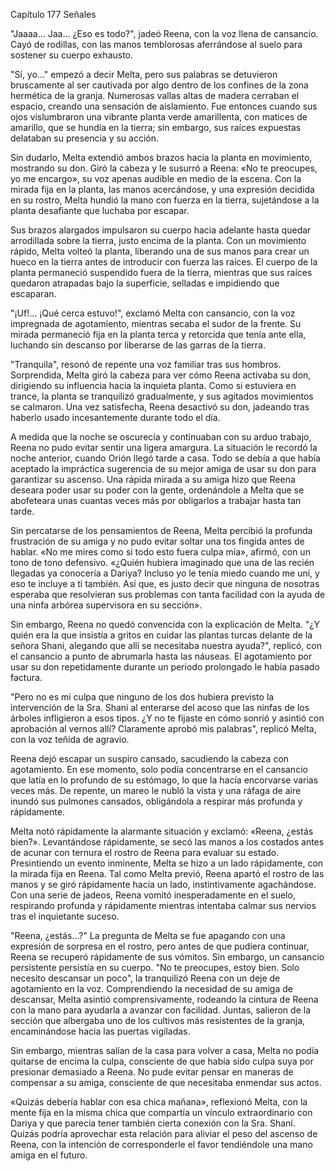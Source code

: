 
Capítulo 177 Señales

"Jaaaa... Jaa... ¿Eso es todo?", jadeó Reena, con la voz llena de cansancio. Cayó de rodillas, con las manos temblorosas aferrándose al suelo para sostener su cuerpo exhausto.

"Sí, yo..." empezó a decir Melta, pero sus palabras se detuvieron bruscamente al ser cautivada por algo dentro de los confines de la zona hermética de la granja. Numerosas vallas altas de madera cerraban el espacio, creando una sensación de aislamiento. Fue entonces cuando sus ojos vislumbraron una vibrante planta verde amarillenta, con matices de amarillo, que se hundía en la tierra; sin embargo, sus raíces expuestas delataban su presencia y su acción.

Sin dudarlo, Melta extendió ambos brazos hacia la planta en movimiento, mostrando su don. Giró la cabeza y le susurró a Reena: «No te preocupes, yo me encargo», su voz apenas audible en medio de la escena. Con la mirada fija en la planta, las manos acercándose, y una expresión decidida en su rostro, Melta hundió la mano con fuerza en la tierra, sujetándose a la planta desafiante que luchaba por escapar.

Sus brazos alargados impulsaron su cuerpo hacia adelante hasta quedar arrodillada sobre la tierra, justo encima de la planta. Con un movimiento rápido, Melta volteó la planta, liberando una de sus manos para crear un hueco en la tierra antes de introducir con fuerza las raíces. El cuerpo de la planta permaneció suspendido fuera de la tierra, mientras que sus raíces quedaron atrapadas bajo la superficie, selladas e impidiendo que escaparan.

"¡Uf!... ¡Qué cerca estuvo!", exclamó Melta con cansancio, con la voz impregnada de agotamiento, mientras secaba el sudor de la frente. Su mirada permaneció fija en la planta terca y retorcida que tenía ante ella, luchando sin descanso por liberarse de las garras de la tierra.

"Tranquila", resonó de repente una voz familiar tras sus hombros. Sorprendida, Melta giró la cabeza para ver cómo Reena activaba su don, dirigiendo su influencia hacia la inquieta planta. Como si estuviera en trance, la planta se tranquilizó gradualmente, y sus agitados movimientos se calmaron. Una vez satisfecha, Reena desactivó su don, jadeando tras haberlo usado incesantemente durante todo el día.

A medida que la noche se oscurecía y continuaban con su arduo trabajo, Reena no pudo evitar sentir una ligera amargura. La situación le recordó la noche anterior, cuando Orión llegó tarde a casa. Todo se debía a que había aceptado la impráctica sugerencia de su mejor amiga de usar su don para garantizar su ascenso. Una rápida mirada a su amiga hizo que Reena deseara poder usar su poder con la gente, ordenándole a Melta que se abofeteara unas cuantas veces más por obligarlos a trabajar hasta tan tarde.

Sin percatarse de los pensamientos de Reena, Melta percibió la profunda frustración de su amiga y no pudo evitar soltar una tos fingida antes de hablar. «No me mires como si todo esto fuera culpa mía», afirmó, con un tono de tono defensivo. «¿Quién hubiera imaginado que una de las recién llegadas ya conocería a Dariya? Incluso yo le tenía miedo cuando me uní, y eso te incluye a ti también. Así que, es justo decir que ninguna de nosotras esperaba que resolvieran sus problemas con tanta facilidad con la ayuda de una ninfa arbórea supervisora ​​en su sección».

Sin embargo, Reena no quedó convencida con la explicación de Melta. "¿Y quién era la que insistía a gritos en cuidar las plantas turcas delante de la señora Shani, alegando que allí se necesitaba nuestra ayuda?", replicó, con el cansancio a punto de abrumarla hasta las náuseas. El agotamiento por usar su don repetidamente durante un periodo prolongado le había pasado factura.

"Pero no es mi culpa que ninguno de los dos hubiera previsto la intervención de la Sra. Shani al enterarse del acoso que las ninfas de los árboles infligieron a esos tipos. ¿Y no te fijaste en cómo sonrió y asintió con aprobación al vernos allí? Claramente aprobó mis palabras", replicó Melta, con la voz teñida de agravio.

Reena dejó escapar un suspiro cansado, sacudiendo la cabeza con agotamiento. En ese momento, solo podía concentrarse en el cansancio que latía en lo profundo de su estómago, lo que la hacía encorvarse varias veces más. De repente, un mareo le nubló la vista y una ráfaga de aire inundó sus pulmones cansados, obligándola a respirar más profunda y rápidamente.

Melta notó rápidamente la alarmante situación y exclamó: «Reena, ¿estás bien?». Levantándose rápidamente, se secó las manos a los costados antes de acunar con ternura el rostro de Reena para evaluar su estado. Presintiendo un evento inminente, Melta se hizo a un lado rápidamente, con la mirada fija en Reena. Tal como Melta previó, Reena apartó el rostro de las manos y se giró rápidamente hacia un lado, instintivamente agachándose. Con una serie de jadeos, Reena vomitó inesperadamente en el suelo, respirando profunda y rápidamente mientras intentaba calmar sus nervios tras el inquietante suceso.

"Reena, ¿estás...?" La pregunta de Melta se fue apagando con una expresión de sorpresa en el rostro, pero antes de que pudiera continuar, Reena se recuperó rápidamente de sus vómitos. Sin embargo, un cansancio persistente persistía en su cuerpo. "No te preocupes, estoy bien. Solo necesito descansar un poco", la tranquilizó Reena con un deje de agotamiento en la voz. Comprendiendo la necesidad de su amiga de descansar, Melta asintió comprensivamente, rodeando la cintura de Reena con la mano para ayudarla a avanzar con facilidad. Juntas, salieron de la sección que albergaba uno de los cultivos más resistentes de la granja, encaminándose hacia las puertas vigiladas.

Sin embargo, mientras salían de la casa para volver a casa, Melta no podía quitarse de encima la culpa, consciente de que había sido culpa suya por presionar demasiado a Reena. No pude evitar pensar en maneras de compensar a su amiga, consciente de que necesitaba enmendar sus actos.

«Quizás debería hablar con esa chica mañana», reflexionó Melta, con la mente fija en la misma chica que compartía un vínculo extraordinario con Dariya y que parecía tener también cierta conexión con la Sra. Shaní. Quizás podría aprovechar esta relación para aliviar el peso del ascenso de Reena, con la intención de corresponderle el favor tendiéndole una mano amiga en el futuro.